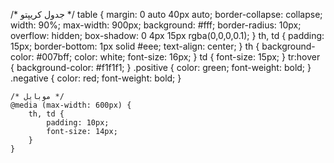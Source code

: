 /* جدول کریپتو */
    table {
        margin: 0 auto 40px auto;
        border-collapse: collapse;
        width: 90%;
        max-width: 900px;
        background: #fff;
        border-radius: 10px;
        overflow: hidden;
        box-shadow: 0 4px 15px rgba(0,0,0,0.1);
    }
    th, td {
        padding: 15px;
        border-bottom: 1px solid #eee;
        text-align: center;
    }
    th {
        background-color: #007bff;
        color: white;
        font-size: 16px;
    }
    td {
        font-size: 15px;
    }
    tr:hover {
        background-color: #f1f1f1;
    }
    .positive { color: green; font-weight: bold; }
    .negative { color: red; font-weight: bold; }

    /* موبایل */
    @media (max-width: 600px) {
        th, td {
            padding: 10px;
            font-size: 14px;
        }
    }
</style>

